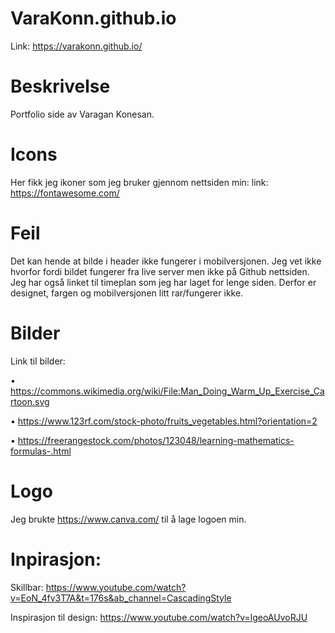 # VaraKonn.github.io
Link: https://varakonn.github.io/

# Beskrivelse
Portfolio side av Varagan Konesan. 

# Icons
Her fikk jeg ikoner som jeg bruker gjennom nettsiden min:
link: https://fontawesome.com/

# Feil

Det kan hende at bilde i header ikke fungerer i mobilversjonen. Jeg vet ikke hvorfor fordi bildet fungerer fra live server men ikke på Github nettsiden. Jeg har også linket til timeplan som jeg har laget for lenge siden. Derfor er designet, fargen og mobilversjonen litt rar/fungerer ikke.

# Bilder
Link til bilder:

•	https://commons.wikimedia.org/wiki/File:Man_Doing_Warm_Up_Exercise_Cartoon.svg

•	https://www.123rf.com/stock-photo/fruits_vegetables.html?orientation=2

•	https://freerangestock.com/photos/123048/learning-mathematics-formulas-.html

# Logo
Jeg brukte https://www.canva.com/ til å lage logoen min.

# Inpirasjon:
Skillbar: https://www.youtube.com/watch?v=EoN_4fv3T7A&t=176s&ab_channel=CascadingStyle

Inspirasjon til design: https://www.youtube.com/watch?v=lgeoAUvoRJU






